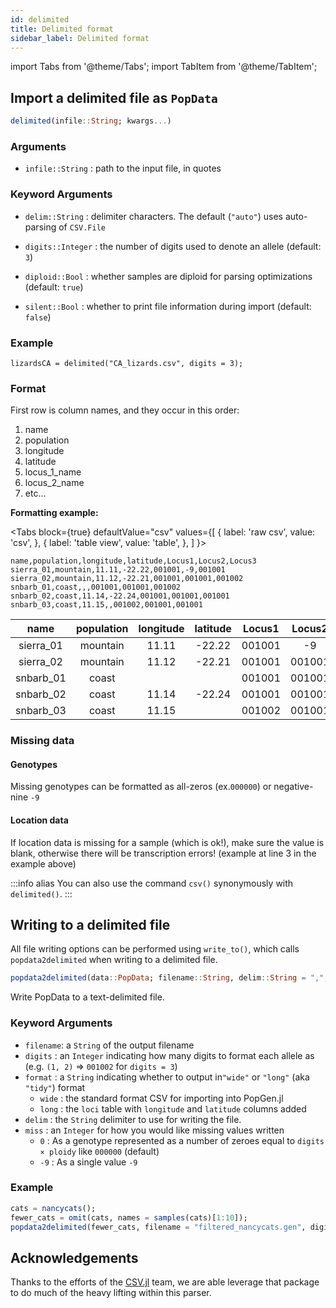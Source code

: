 ```yaml
---
id: delimited
title: Delimited format
sidebar_label: Delimited format
---
```

import Tabs from '@theme/Tabs';
import TabItem from '@theme/TabItem';

## Import a delimited file as `PopData`

```julia
delimited(infile::String; kwargs...)
```

### Arguments

- `infile::String` : path to the input file, in quotes

### Keyword Arguments

- `delim::String` : delimiter characters. The default (`"auto"`) uses auto-parsing of `CSV.File`

- `digits::Integer` : the number of digits used to denote an allele (default: `3`)
- `diploid::Bool`  : whether samples are diploid for parsing optimizations (default: `true`)
- `silent::Bool` : whether to print file information during import (default: `false`)

### Example
```
lizardsCA = delimited("CA_lizards.csv", digits = 3);
```

### Format

First row is column names, and they occur in this order:
1. name
2. population
3. longitude
4. latitude
5. locus_1_name
6. locus_2_name
7. etc...

**Formatting example:**

<Tabs
  block={true}
  defaultValue="csv"
  values={[
    { label: 'raw csv', value: 'csv', },
    { label: 'table view', value: 'table', },
  ]
}>
<TabItem value="csv">

```
name,population,longitude,latitude,Locus1,Locus2,Locus3
sierra_01,mountain,11.11,-22.22,001001,-9,001001
sierra_02,mountain,11.12,-22.21,001001,001001,001002
snbarb_01,coast,,,001001,001001,001002
snbarb_02,coast,11.14,-22.24,001001,001001,001001
snbarb_03,coast,11.15,,001002,001001,001001
```

</TabItem>
<TabItem value="table">

|name|population|longitude|latitude|Locus1|Locus2|Locus3|
|:--: |:--: |:--: |:--: |:--: |:--: |:--: |
|sierra_01|mountain|11.11|-22.22|001001|-9|001001|
|sierra_02|mountain|11.12|-22.21|001001|001001|001002|
|snbarb_01|coast|||001001|001001|001002|
|snbarb_02|coast|11.14|-22.24|001001|001001|001001|
|snbarb_03|coast|11.15||001002|001001|001001|

</TabItem>
</Tabs>

### Missing data
#### Genotypes
Missing genotypes can be formatted as all-zeros (ex.`000000`) or negative-nine `-9`

#### Location data
If location data is missing for a sample (which is ok!), make sure the value is blank, otherwise there will be transcription errors! (example at line 3 in the example above)

:::info alias
You can also use the command `csv()` synonymously with `delimited()`. 
:::

## Writing to a delimited file
All file writing options can be performed using `write_to()`, which calls `popdata2delimited` when writing to a delimited file.
```julia
popdata2delimited(data::PopData; filename::String, delim::String = ",", digits::Integer = 3, format::String = "wide", miss::Int = 0)
```
Write PopData to a text-delimited file. 
### Keyword Arguments
- `filename`: a `String` of the output filename
- `digits` : an `Integer` indicating how many digits to format each allele as (e.g. `(1, 2)` => `001002` for `digits = 3`)
- `format` : a `String` indicating whether to output in`"wide"` or `"long"` (aka `"tidy"`) format 
  - `wide` : the standard format CSV for importing into PopGen.jl
  - `long` : the `loci` table with `longitude` and `latitude` columns added
- `delim` : the `String` delimiter to use for writing the file. 
- `miss` : an `Integer` for how you would like missing values written 
    - `0` : As a genotype represented as a number of zeroes equal to `digits × ploidy` like `000000` (default) 
    - `-9` : As a single value `-9`

### Example
```julia
cats = nancycats();
fewer_cats = omit(cats, names = samples(cats)[1:10]);
popdata2delimited(fewer_cats, filename = "filtered_nancycats.gen", digits = 3, format = "wide", delim = " ")
```

## Acknowledgements
Thanks to the efforts of the [CSV.jl](https://github.com/JuliaData/CSV.jl) team, we are able leverage that package to do much of the heavy lifting within this parser. 
